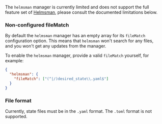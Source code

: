 The `helmsman` manager is currently limited and does not support the full feature set of [Helmsman](https://github.com/Praqma/helmsman), please consult the documented limitations below.

### Non-configured fileMatch

By default the `helmsman` manager has an empty array for its `fileMatch` configuration option.
This means that `helmsman` won't search for any files, and you won't get any updates from the manager.

To enable the `helmsman` manager, provide a valid `fileMatch` yourself, for example:

```json
{
  "helmsman": {
    "fileMatch": ["(^|/)desired_state\\.yaml$"]
  }
}
```

### File format

Currently, state files must be in the `.yaml` format.
The `.toml` format is not supported.

